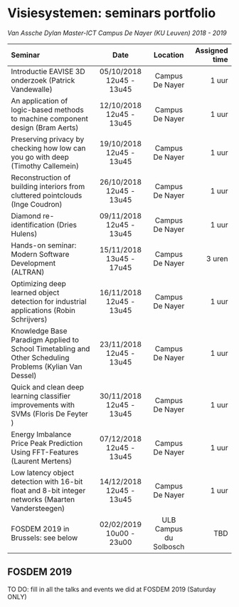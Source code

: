# Visiesystemen: seminars portfolio

_Van Assche Dylan_
_Master-ICT_
_Campus De Nayer (KU Leuven) 2018 - 2019_

| Seminar    								 													|  Date   					| Location 				| Assigned time	|
| :------------------------------------------------------------------------------------------------------------------------------------------------ | :----------------------------------: | :----------------------------------:  | ----------------------: |
|  Introductie EAVISE 3D onderzoek (Patrick Vandewalle)												| 05/10/2018 12u45 - 13u45	| Campus De Nayer		| 1 uur			|
|  An application of logic-based methods to machine component design (Bram Aerts)						| 12/10/2018 12u45 - 13u45	| Campus De Nayer		| 1 uur			|
|  Preserving privacy by checking how low can you go with deep (Timothy Callemein)						| 19/10/2018 12u45 - 13u45	| Campus De Nayer		| 1 uur			|
|  Reconstruction of building interiors from cluttered pointclouds (Inge Coudron)							| 26/10/2018 12u45 - 13u45	| Campus De Nayer		| 1 uur			|
|  Diamond re-identification (Dries Hulens)															| 09/11/2018 12u45 - 13u45	| Campus De Nayer		| 1 uur			|
|  Hands-on seminar: Modern Software Development (ALTRAN)											| 15/11/2018 13u45 - 17u45	| Campus De Nayer		| 3 uren			|
|  Optimizing deep learned object detection for industrial applications (Robin Schrijvers)						| 16/11/2018 12u45 - 13u45	| Campus De Nayer		| 1 uur			|
|  Knowledge Base Paradigm Applied to School Timetabling and Other Scheduling Problems (Kylian Van Dessel)	| 23/11/2018 12u45 - 13u45 	| Campus De Nayer		| 1 uur			|
|  Quick and clean deep learning classifier improvements with SVMs (Floris De Feyter )						| 30/11/2018 12u45 - 13u45  	| Campus De Nayer		| 1 uur			|
|  Energy Imbalance Price Peak Prediction Using FFT-Features (Laurent Mertens)							| 07/12/2018 12u45 - 13u45    | Campus De Nayer		| 1 uur			|
|  Low latency object detection with 16-bit float and 8-bit integer networks (Maarten Vandersteegen)			| 14/12/2018 12u45 - 13u45    | Campus De Nayer		| 1 uur			|
|  FOSDEM 2019 in Brussels: see below															| 02/02/2019 10u00 - 23u00	| ULB Campus du Solbosch	| TBD			|


## FOSDEM 2019 

TO DO: fill in all the talks and events we did at FOSDEM 2019 (Saturday ONLY)